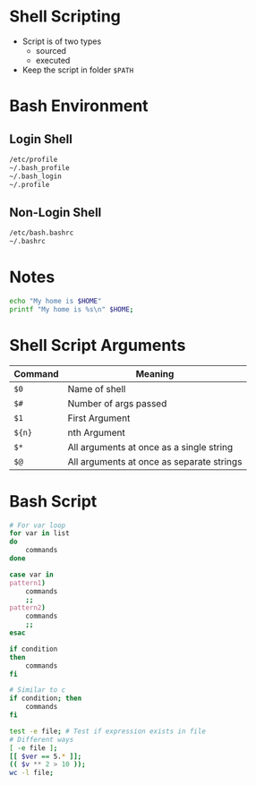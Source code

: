 # Shell Scripting

- Script is of two types
	- sourced
	- executed
- Keep the script in folder `$PATH`

# Bash Environment

## Login Shell

```bash
/etc/profile
~/.bash_profile
~/.bash_login
~/.profile
```

## Non-Login Shell

```bash
/etc/bash.bashrc
~/.bashrc
```

# Notes

```bash
echo "My home is $HOME"
printf "My home is %s\n" $HOME;
```

# Shell Script Arguments

|Command|Meaning|
|-------|-------|
|`$0`|Name of shell|
|`$#`|Number of args passed|
|`$1`|First Argument|
|`${n}`|nth Argument|
|`$*`|All arguments at once as a single string|
|`$@`|All arguments at once as separate strings|

# Bash Script

```bash
# For var loop
for var in list
do
	commands
done
```

```bash
case var in
pattern1)
	commands
	;;
pattern2)
	commands
	;;
esac
```

```bash
if condition
then
	commands
fi

# Similar to c
if condition; then
	commands
fi
```

```bash
test -e file; # Test if expression exists in file
# Different ways
[ -e file ];
[[ $ver == 5.* ]];
(( $v ** 2 > 10 ));
wc -l file;
```
